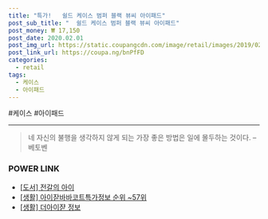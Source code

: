 ```yaml
--- 
title: "특가!   쉴드 케이스 범퍼 블랙 뷰씨 아이패드" 
post_sub_title: "  쉴드 케이스 범퍼 블랙 뷰씨 아이패드" 
post_money: ₩ 17,150 
post_date: 2020.02.01 
post_img_url: https://static.coupangcdn.com/image/retail/images/2019/02/26/9/1/d40a8823-428d-4095-b456-33045c9f6b22.jpg 
post_link_url: https://coupa.ng/bnPfFD 
categories: 
  - retail 
tags: 
  - 케이스 
  - 아이패드 
--- 
```

  #케이스 #아이패드 
<hr> 

> 네 자신의 불행을 생각하지 않게 되는 가장 좋은 방법은 일에 몰두하는 것이다. – 베토벤 


### POWER LINK

* <a href="https://blog.naver.com/an0733/221787527347" target="_blank">[도서] 전갈의 아이</a>
* <a href="https://blog.naver.com/sakai111/221772635273" target="_blank"> [생활] 아이잗바바코트특가정보 순위 ~57위</a>
* <a href="https://blog.naver.com/santokki14/221770193321" target="_blank"> [생활] 더아이쟏 정보 </a>
